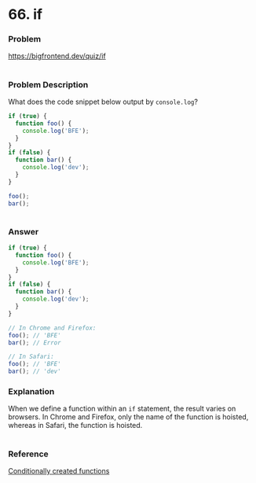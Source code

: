 # 66. if

### Problem

https://bigfrontend.dev/quiz/if

#

### Problem Description

What does the code snippet below output by `console.log`?

```js
if (true) {
  function foo() {
    console.log('BFE');
  }
}
if (false) {
  function bar() {
    console.log('dev');
  }
}

foo();
bar();
```

#

### Answer

```js
if (true) {
  function foo() {
    console.log('BFE');
  }
}
if (false) {
  function bar() {
    console.log('dev');
  }
}

// In Chrome and Firefox:
foo(); // 'BFE'
bar(); // Error

// In Safari:
foo(); // 'BFE'
bar(); // 'dev'
```

### Explanation

When we define a function within an `if` statement, the result varies on browsers. In Chrome and Firefox, only the name of the function is hoisted, whereas in Safari, the function is hoisted.

#

### Reference

[Conditionally created functions](https://developer.mozilla.org/en-US/docs/Web/JavaScript/Reference/Statements/function#conditionally_created_functions)
